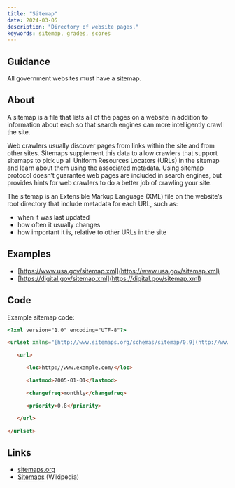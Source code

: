 ```yaml
---
title: "Sitemap"
date: 2024-03-05
description: "Directory of website pages."
keywords: sitemap, grades, scores
---
```


## Guidance

All government websites must have a sitemap.

## About

A sitemap is a file that lists all of the pages on a website in addition to information about each so that search engines can more intelligently crawl the site.

Web crawlers usually discover pages from links within the site and from other sites. Sitemaps supplement this data to allow crawlers that support sitemaps to pick up all Uniform Resources Locators (URLs) in the sitemap and learn about them using the associated metadata. Using sitemap protocol doesn’t guarantee web pages are included in search engines, but provides hints for web crawlers to do a better job of crawling your site.

The sitemap is an Extensible Markup Language (XML) file on the website’s root directory that include metadata for each URL, such as:

* when it was last updated
* how often it usually changes
* how important it is, relative to other URLs in the site

## Examples

* [https://www.usa.gov/sitemap.xml](https://www.usa.gov/sitemap.xml)
* [https://digital.gov/sitemap.xml](https://digital.gov/sitemap.xml)

## Code

Example sitemap code:

```html
<?xml version="1.0" encoding="UTF-8"?>

<urlset xmlns="[http://www.sitemaps.org/schemas/sitemap/0.9](http://www.sitemaps.org/schemas/sitemap/0.9)">

   <url>

      <loc>http://www.example.com/</loc>

      <lastmod>2005-01-01</lastmod>

      <changefreq>monthly</changefreq>

      <priority>0.8</priority>

   </url>

</urlset>
```

## Links

* [sitemaps.org](https://www.sitemaps.org/)
* [Sitemaps](https://en.wikipedia.org/wiki/Sitemaps) (Wikipedia)